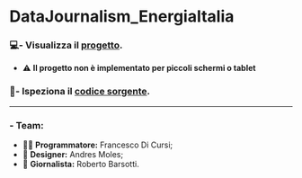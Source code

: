 # DataJournalism_EnergiaItalia

### :computer:- Visualizza il [progetto](https://francescodicursi.github.io/DataJournalism_EnergiaItalia/).
  - :warning: **Il progetto non è implementato per piccoli schermi o tablet**
### :flashlight:- Ispeziona il [codice sorgente](https://github.com/FrancescoDiCursi/DataJournalism_EnergiaItalia/tree/main/development%20folder).
_______________________________________________________________
### - Team:
  - :technologist: **Programmatore:** Francesco Di Cursi;
  - :art: **Designer:** Andres Moles;
  - :book: **Giornalista:** Roberto Barsotti.
